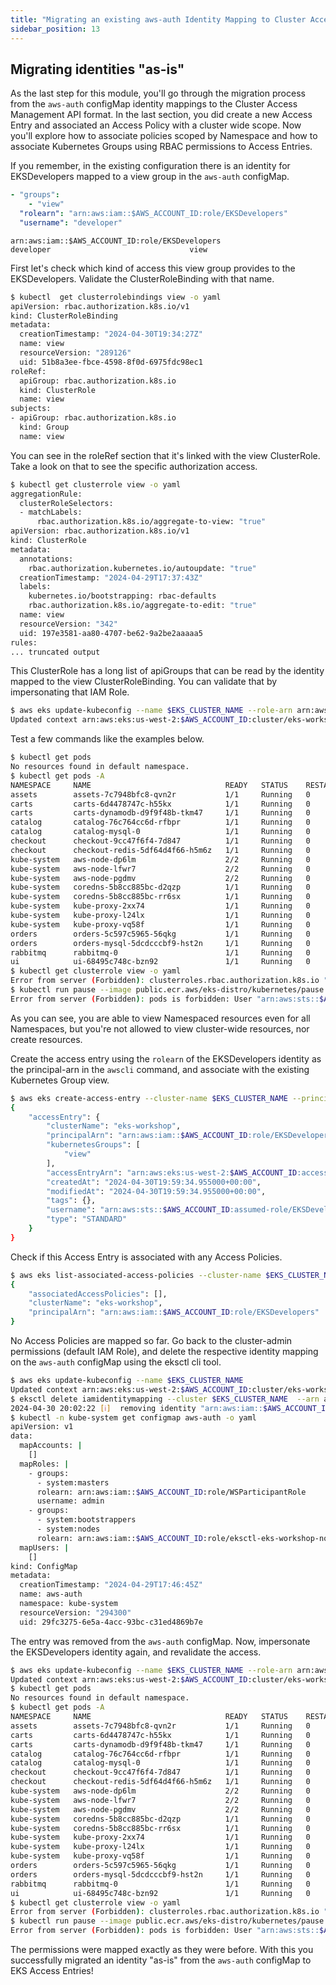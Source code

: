 ```yaml
---
title: "Migrating an existing aws-auth Identity Mapping to Cluster Access Management API"
sidebar_position: 13
---
```


## Migrating identities "as-is"

As the last step for this module, you'll go through the migration process from the `aws-auth` configMap identity mappings to the Cluster Access Management API format. In the last section, you did create a new Access Entry and associated an Access Policy with a cluster wide scope. Now you'll explore how to associate policies scoped by Namespace and how to associate Kubernetes Groups using RBAC permissions to Access Entries.

If you remember, in the existing configuration there is an identity for EKSDevelopers mapped to a view group in the `aws-auth` configMap.

```yaml
- "groups":
    - "view"
  "rolearn": "arn:aws:iam::$AWS_ACCOUNT_ID:role/EKSDevelopers"
  "username": "developer"
```

```
arn:aws:iam::$AWS_ACCOUNT_ID:role/EKSDevelopers                                                    developer                               view
```

First let's check which kind of access this view group provides to the EKSDevelopers. Validate the ClusterRoleBinding with that name.

```bash
$ kubectl  get clusterrolebindings view -o yaml
apiVersion: rbac.authorization.k8s.io/v1
kind: ClusterRoleBinding
metadata:
  creationTimestamp: "2024-04-30T19:34:27Z"
  name: view
  resourceVersion: "289126"
  uid: 51b8a3ee-fbce-4598-8f0d-6975fdc98ec1
roleRef:
  apiGroup: rbac.authorization.k8s.io
  kind: ClusterRole
  name: view
subjects:
- apiGroup: rbac.authorization.k8s.io
  kind: Group
  name: view
```

You can see in the roleRef section that it's linked with the view ClusterRole. Take a look on that to see the specific authorization access.

```bash
$ kubectl get clusterrole view -o yaml
aggregationRule:
  clusterRoleSelectors:
  - matchLabels:
      rbac.authorization.k8s.io/aggregate-to-view: "true"
apiVersion: rbac.authorization.k8s.io/v1
kind: ClusterRole
metadata:
  annotations:
    rbac.authorization.kubernetes.io/autoupdate: "true"
  creationTimestamp: "2024-04-29T17:37:43Z"
  labels:
    kubernetes.io/bootstrapping: rbac-defaults
    rbac.authorization.k8s.io/aggregate-to-edit: "true"
  name: view
  resourceVersion: "342"
  uid: 197e3581-aa80-4707-be62-9a2be2aaaaa5
rules:
... truncated output
```

This ClusterRole has a long list of apiGroups that can be read by the identity mapped to the view ClusterRoleBinding. You can validate that by impersonating that IAM Role.

```bash
$ aws eks update-kubeconfig --name $EKS_CLUSTER_NAME --role-arn arn:aws:iam::$AWS_ACCOUNT_ID:role/EKSDevelopers
Updated context arn:aws:eks:us-west-2:$AWS_ACCOUNT_ID:cluster/eks-workshop in /home/ec2-user/.kube/config
```

Test a few commands like the examples below.

```bash
$ kubectl get pods
No resources found in default namespace.
$ kubectl get pods -A
NAMESPACE     NAME                              READY   STATUS    RESTARTS   AGE
assets        assets-7c7948bfc8-qvn2r           1/1     Running   0          25h
carts         carts-6d4478747c-h55kx            1/1     Running   0          25h
carts         carts-dynamodb-d9f9f48b-tkm47     1/1     Running   0          25h
catalog       catalog-76c764cc6d-rfbpr          1/1     Running   0          25h
catalog       catalog-mysql-0                   1/1     Running   0          25h
checkout      checkout-9cc47f6f4-7d847          1/1     Running   0          25h
checkout      checkout-redis-5df64d4f66-h5m6z   1/1     Running   0          25h
kube-system   aws-node-dp6lm                    2/2     Running   0          28h
kube-system   aws-node-lfwr7                    2/2     Running   0          28h
kube-system   aws-node-pgdmv                    2/2     Running   0          28h
kube-system   coredns-5b8cc885bc-d2qzp          1/1     Running   0          28h
kube-system   coredns-5b8cc885bc-rr6sx          1/1     Running   0          28h
kube-system   kube-proxy-2xx74                  1/1     Running   0          28h
kube-system   kube-proxy-l24lx                  1/1     Running   0          28h
kube-system   kube-proxy-vq58f                  1/1     Running   0          28h
orders        orders-5c597c5965-56qkg           1/1     Running   0          25h
orders        orders-mysql-5dcdcccbf9-hst2n     1/1     Running   0          25h
rabbitmq      rabbitmq-0                        1/1     Running   0          25h
ui            ui-68495c748c-bzn92               1/1     Running   0          25h
$ kubectl get clusterrole view -o yaml
Error from server (Forbidden): clusterroles.rbac.authorization.k8s.io "view" is forbidden: User "arn:aws:sts::$AWS_ACCOUNT_ID:assumed-role/EKSViewOnly/EKSGetTokenAuth" cannot get resource "clusterroles" in API group "rbac.authorization.k8s.io" at the cluster scope
$ kubectl run pause --image public.ecr.aws/eks-distro/kubernetes/pause:3.9
Error from server (Forbidden): pods is forbidden: User "arn:aws:sts::$AWS_ACCOUNT_ID:assumed-role/EKSViewOnly/EKSGetTokenAuth" cannot create resource "pods" in API group "" in the namespace "default"
```

As you can see, you are able to view Namespaced resources even for all Namespaces, but you're not allowed to view cluster-wide resources, nor create resources.

Create the access entry using the `rolearn` of the EKSDevelopers identity as the principal-arn in the `awscli` command, and associate with the existing Kubernetes Group view.

```bash
$ aws eks create-access-entry --cluster-name $EKS_CLUSTER_NAME --principal-arn arn:aws:iam::$AWS_ACCOUNT_ID:role/EKSDevelopers --kubernetes-groups view
{
    "accessEntry": {
        "clusterName": "eks-workshop",
        "principalArn": "arn:aws:iam::$AWS_ACCOUNT_ID:role/EKSDevelopers",
        "kubernetesGroups": [
            "view"
        ],
        "accessEntryArn": "arn:aws:eks:us-west-2:$AWS_ACCOUNT_ID:access-entry/eks-workshop/role/$AWS_ACCOUNT_ID/EKSDevelopers/d6c7984b-a9e0-60f8-c69f-38e63f8846d6",
        "createdAt": "2024-04-30T19:59:34.955000+00:00",
        "modifiedAt": "2024-04-30T19:59:34.955000+00:00",
        "tags": {},
        "username": "arn:aws:sts::$AWS_ACCOUNT_ID:assumed-role/EKSDevelopers/{{SessionName}}",
        "type": "STANDARD"
    }
}
```

Check if this Access Entry is associated with any Access Policies.

```bash
$ aws eks list-associated-access-policies --cluster-name $EKS_CLUSTER_NAME --principal-arn arn:aws:iam::$AWS_ACCOUNT_ID:role/EKSDevelopers
{
    "associatedAccessPolicies": [],
    "clusterName": "eks-workshop",
    "principalArn": "arn:aws:iam::$AWS_ACCOUNT_ID:role/EKSDevelopers"
}
```

No Access Policies are mapped so far. Go back to the cluster-admin permissions (default IAM Role), and delete the respective identity mapping on the `aws-auth` configMap using the eksctl cli tool.

```bash
$ aws eks update-kubeconfig --name $EKS_CLUSTER_NAME
Updated context arn:aws:eks:us-west-2:$AWS_ACCOUNT_ID:cluster/eks-workshop in /home/ec2-user/.kube/config
$ eksctl delete iamidentitymapping --cluster $EKS_CLUSTER_NAME  --arn arn:aws:iam::$AWS_ACCOUNT_ID:role/EKSPowerUser
2024-04-30 20:02:22 [ℹ]  removing identity "arn:aws:iam::$AWS_ACCOUNT_ID:role/EKSPowerUser" from auth ConfigMap (username = "poweruser", groups = ["poweruser"])
$ kubectl -n kube-system get configmap aws-auth -o yaml
apiVersion: v1
data:
  mapAccounts: |
    []
  mapRoles: |
    - groups:
      - system:masters
      rolearn: arn:aws:iam::$AWS_ACCOUNT_ID:role/WSParticipantRole
      username: admin
    - groups:
      - system:bootstrappers
      - system:nodes
      rolearn: arn:aws:iam::$AWS_ACCOUNT_ID:role/eksctl-eks-workshop-nodegroup-defa-NodeInstanceRole-647HpxD4e9mr
  mapUsers: |
    []
kind: ConfigMap
metadata:
  creationTimestamp: "2024-04-29T17:46:45Z"
  name: aws-auth
  namespace: kube-system
  resourceVersion: "294300"
  uid: 29fc3275-6e5a-4acc-93bc-c31ed4869b7e
```

The entry was removed from the `aws-auth` configMap. Now, impersonate the EKSDevelopers identity again, and revalidate the access.

```bash
$ aws eks update-kubeconfig --name $EKS_CLUSTER_NAME --role-arn arn:aws:iam::$AWS_ACCOUNT_ID:role/EKSDevelopers
Updated context arn:aws:eks:us-west-2:$AWS_ACCOUNT_ID:cluster/eks-workshop in /home/ec2-user/.kube/config
$ kubectl get pods
No resources found in default namespace.
$ kubectl get pods -A
NAMESPACE     NAME                              READY   STATUS    RESTARTS   AGE
assets        assets-7c7948bfc8-qvn2r           1/1     Running   0          25h
carts         carts-6d4478747c-h55kx            1/1     Running   0          25h
carts         carts-dynamodb-d9f9f48b-tkm47     1/1     Running   0          25h
catalog       catalog-76c764cc6d-rfbpr          1/1     Running   0          25h
catalog       catalog-mysql-0                   1/1     Running   0          25h
checkout      checkout-9cc47f6f4-7d847          1/1     Running   0          25h
checkout      checkout-redis-5df64d4f66-h5m6z   1/1     Running   0          25h
kube-system   aws-node-dp6lm                    2/2     Running   0          28h
kube-system   aws-node-lfwr7                    2/2     Running   0          28h
kube-system   aws-node-pgdmv                    2/2     Running   0          28h
kube-system   coredns-5b8cc885bc-d2qzp          1/1     Running   0          28h
kube-system   coredns-5b8cc885bc-rr6sx          1/1     Running   0          28h
kube-system   kube-proxy-2xx74                  1/1     Running   0          28h
kube-system   kube-proxy-l24lx                  1/1     Running   0          28h
kube-system   kube-proxy-vq58f                  1/1     Running   0          28h
orders        orders-5c597c5965-56qkg           1/1     Running   0          25h
orders        orders-mysql-5dcdcccbf9-hst2n     1/1     Running   0          25h
rabbitmq      rabbitmq-0                        1/1     Running   0          25h
ui            ui-68495c748c-bzn92               1/1     Running   0          25h
$ kubectl get clusterrole view -o yaml
Error from server (Forbidden): clusterroles.rbac.authorization.k8s.io "view" is forbidden: User "arn:aws:sts::$AWS_ACCOUNT_ID:assumed-role/EKSViewOnly/EKSGetTokenAuth" cannot get resource "clusterroles" in API group "rbac.authorization.k8s.io" at the cluster scope
$ kubectl run pause --image public.ecr.aws/eks-distro/kubernetes/pause:3.9
Error from server (Forbidden): pods is forbidden: User "arn:aws:sts::$AWS_ACCOUNT_ID:assumed-role/EKSViewOnly/EKSGetTokenAuth" cannot create resource "pods" in API group "" in the namespace "default"
```

The permissions were mapped exactly as they were before. With this you successfully migrated an identity "as-is" from the `aws-auth` configMap to EKS Access Entries!
